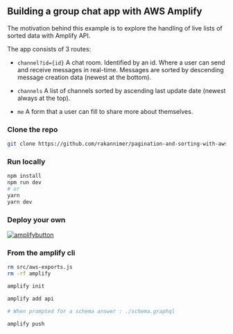 ## Building a group chat app with AWS Amplify

The motivation behind this example is to explore the handling of live lists of sorted data with Amplify API.

The app consists of 3 routes:

- `channel?id={id}` A chat room. Identified by an id. Where a user can send and receive messages in real-time. Messages are sorted by descending message creation data (newest at the bottom).

- `channels` A list of channels sorted by ascending last update date (newest always at the top).

- `me` A form that a user can fill to share more about themselves.

### Clone the repo

```sh
git clone https://github.com/rakannimer/pagination-and-sorting-with-aws-amplify
```

### Run locally

```sh
npm install
npm run dev
# or
yarn
yarn dev
```

### Deploy your own

[![amplifybutton](https://oneclick.amplifyapp.com/button.svg)](https://console.aws.amazon.com/amplify/home#/deploy?repo=https://github.com/rakannimer/pagination-and-sorting-with-aws-amplify)

### From the amplify cli

```sh
rm src/aws-exports.js
rm -rf amplify

amplify init

amplify add api

# When prompted for a schema answer : ./schema.graphql

amplify push
```
